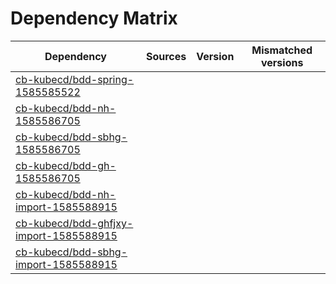 # Dependency Matrix

Dependency | Sources | Version | Mismatched versions
---------- | ------- | ------- | -------------------
[cb-kubecd/bdd-spring-1585585522](https://github.com/cb-kubecd/bdd-spring-1585585522.git) |  | []() | 
[cb-kubecd/bdd-nh-1585586705](https://github.com/cb-kubecd/bdd-nh-1585586705.git) |  | []() | 
[cb-kubecd/bdd-sbhg-1585586705](https://github.com/cb-kubecd/bdd-sbhg-1585586705.git) |  | []() | 
[cb-kubecd/bdd-gh-1585586705](https://github.com/cb-kubecd/bdd-gh-1585586705.git) |  | []() | 
[cb-kubecd/bdd-nh-import-1585588915](https://github.com/cb-kubecd/bdd-nh-import-1585588915.git) |  | []() | 
[cb-kubecd/bdd-ghfjxy-import-1585588915](https://github.com/cb-kubecd/bdd-ghfjxy-import-1585588915.git) |  | []() | 
[cb-kubecd/bdd-sbhg-import-1585588915](https://github.com/cb-kubecd/bdd-sbhg-import-1585588915.git) |  | []() | 
